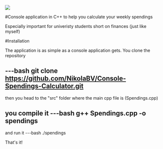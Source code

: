 <img src="Spendings_calculator.png" align="center" />

#Console application in C++ to help you calculate your weekly spendings

Especially important for univeristy students short on finances (just like myself)

#Installation

The application is as simple as a console application gets.
You clone the repository

---bash
git clone https://github.com/NikolaBV/Console-Spendings-Calculator.git
---

then you head to the "src" folder where the main cpp file is (Spendings.cpp)

you compile it 
---bash
g++ Spendings.cpp -o spendings
---

and run it
---bash
./spendings

That's it!


